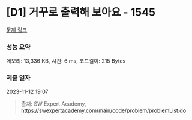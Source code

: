 # [D1] 거꾸로 출력해 보아요 - 1545 

[문제 링크](https://swexpertacademy.com/main/code/problem/problemDetail.do?contestProbId=AV2gbY0qAAQBBAS0) 

### 성능 요약

메모리: 13,336 KB, 시간: 6 ms, 코드길이: 215 Bytes

### 제출 일자

2023-11-12 19:07



> 출처: SW Expert Academy, https://swexpertacademy.com/main/code/problem/problemList.do